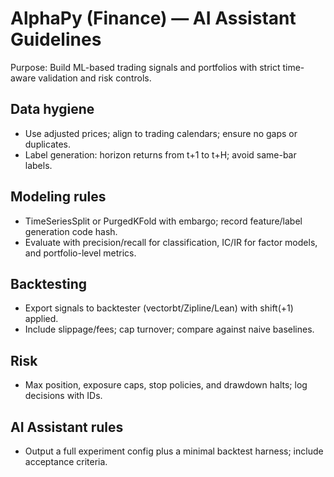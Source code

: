 # AlphaPy (Finance) — AI Assistant Guidelines

Purpose: Build ML-based trading signals and portfolios with strict time-aware validation and risk controls.

## Data hygiene
- Use adjusted prices; align to trading calendars; ensure no gaps or duplicates.
- Label generation: horizon returns from t+1 to t+H; avoid same-bar labels.

## Modeling rules
- TimeSeriesSplit or PurgedKFold with embargo; record feature/label generation code hash.
- Evaluate with precision/recall for classification, IC/IR for factor models, and portfolio-level metrics.

## Backtesting
- Export signals to backtester (vectorbt/Zipline/Lean) with shift(+1) applied.
- Include slippage/fees; cap turnover; compare against naive baselines.

## Risk
- Max position, exposure caps, stop policies, and drawdown halts; log decisions with IDs.

## AI Assistant rules
- Output a full experiment config plus a minimal backtest harness; include acceptance criteria.
